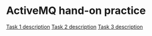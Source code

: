 # ActiveMQ hand-on practice

[Task 1 description](https://github.com/nickaden/activemq-pubsub-example/tree/main/task1)
[Task 2 description](https://github.com/nickaden/activemq-pubsub-example/tree/main/task2)
[Task 3 description](https://github.com/nickaden/activemq-pubsub-example/tree/main/task3)